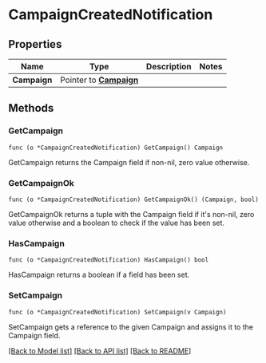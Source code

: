 # CampaignCreatedNotification

## Properties

Name | Type | Description | Notes
------------ | ------------- | ------------- | -------------
**Campaign** | Pointer to [**Campaign**](Campaign.md) |  | 

## Methods

### GetCampaign

`func (o *CampaignCreatedNotification) GetCampaign() Campaign`

GetCampaign returns the Campaign field if non-nil, zero value otherwise.

### GetCampaignOk

`func (o *CampaignCreatedNotification) GetCampaignOk() (Campaign, bool)`

GetCampaignOk returns a tuple with the Campaign field if it's non-nil, zero value otherwise
and a boolean to check if the value has been set.

### HasCampaign

`func (o *CampaignCreatedNotification) HasCampaign() bool`

HasCampaign returns a boolean if a field has been set.

### SetCampaign

`func (o *CampaignCreatedNotification) SetCampaign(v Campaign)`

SetCampaign gets a reference to the given Campaign and assigns it to the Campaign field.


[[Back to Model list]](../README.md#documentation-for-models) [[Back to API list]](../README.md#documentation-for-api-endpoints) [[Back to README]](../README.md)


